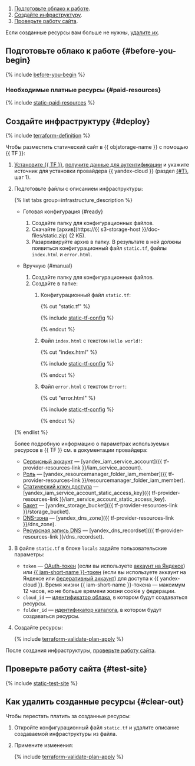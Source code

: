 1. [Подготовьте облако к работе](#before-you-begin).
1. [Создайте инфраструктуру](#deploy).
1. [Проверьте работу сайта](#test-site).

Если созданные ресурсы вам больше не нужны, [удалите их](#clear-out).

## Подготовьте облако к работе {#before-you-begin}

{% include [before-you-begin](../_tutorials_includes/before-you-begin.md) %}

### Необходимые платные ресурсы {#paid-resources}

{% include [static-paid-resources](../_tutorials_includes/static-paid-resources.md) %}

## Создайте инфраструктуру {#deploy}

{% include [terraform-definition](../_tutorials_includes/terraform-definition.md) %}

Чтобы разместить статический сайт в {{ objstorage-name }} с помощью {{ TF }}:
1. [Установите {{ TF }}](../../tutorials/infrastructure-management/terraform-quickstart.md#install-terraform), [получите данные для аутентификации](../../tutorials/infrastructure-management/terraform-quickstart.md#get-credentials) и укажите источник для установки провайдера {{ yandex-cloud }} (раздел [{#T}](../../tutorials/infrastructure-management/terraform-quickstart.md#configure-provider), шаг 1).
1. Подготовьте файлы с описанием инфраструктуры:

   {% list tabs group=infrastructure_description %}

   - Готовая конфигурация {#ready}

     1. Создайте папку для конфигурационных файлов.
     1. Скачайте [архив](https://{{ s3-storage-host }}/doc-files/static.zip) (2 КБ).
     1. Разархивируйте архив в папку. В результате в ней должны появиться конфигурационный файл `static.tf`, файлы `index.html` и `error.html`.

   - Вручную {#manual}

     1. Создайте папку для конфигурационных файлов.
     1. Создайте в папке:
        1. Конфигурационный файл `static.tf`:

           {% cut "static.tf" %}

           {% include [static-tf-config](../../_includes/web/static-tf-config.md) %}

           {% endcut %}

        1. Файл `index.html` с текстом `Hello world!`:

           {% cut "index.html" %}

           {% include [static-tf-config](../../_includes/web/index-html-config.md) %}

           {% endcut %}

        1. Файл `error.html` с текстом `Error!`:

           {% cut "error.html" %}

           {% include [static-tf-config](../../_includes/web/error-html-config.md) %}

           {% endcut %}

   {% endlist %}

   Более подробную информацию о параметрах используемых ресурсов в {{ TF }} см. в документации провайдера:
    * [Сервисный аккаунт](../../iam/concepts/users/service-accounts.md) — [yandex_iam_service_account]({{ tf-provider-resources-link }}/iam_service_account).
    * [Роль](../../iam/concepts/access-control/roles.md) — [yandex_resourcemanager_folder_iam_member]({{ tf-provider-resources-link }}/resourcemanager_folder_iam_member).
    * [Статический ключ доступа](../../iam/concepts/authorization/access-key.md) — [yandex_iam_service_account_static_access_key]({{ tf-provider-resources-link }}/iam_service_account_static_access_key).
    * [Бакет](../../storage/concepts/bucket.md) — [yandex_storage_bucket]({{ tf-provider-resources-link }}/storage_bucket).
    * [DNS-зона](../../dns/concepts/dns-zone.md) — [yandex_dns_zone]({{ tf-provider-resources-link }}/dns_zone).
    * [Ресурсная запись DNS](../../dns/concepts/resource-record.md) — [yandex_dns_recordset]({{ tf-provider-resources-link }}/dns_recordset).

1. В файле `static.tf` в блоке `locals` задайте пользовательские параметры:
   * `token` — [OAuth-токен](../../iam/concepts/authorization/oauth-token.md) (если вы используете [аккаунт на Яндексе](../../iam/concepts/users/accounts.md#passport)) или [{{ iam-short-name }}-токен](../../iam/concepts/authorization/iam-token.md) (если вы используете аккаунт на Яндексе или [федеративный аккаунт](../../iam/concepts/users/accounts.md#saml-federation)) для доступа к {{ yandex-cloud }}. Время жизни {{ iam-short-name }}-токена — максимум 12 часов, но не больше времени жизни cookie у федерации.
   * `cloud_id` — [идентификатор облака](../../resource-manager/operations/cloud/get-id.md), в котором будут создаваться ресурсы.
   * `folder_id` — [идентификатор каталога](../../resource-manager/operations/folder/get-id.md), в котором будут создаваться ресурсы.
1. Создайте ресурсы:

   {% include [terraform-validate-plan-apply](../_tutorials_includes/terraform-validate-plan-apply.md) %}

После создания инфраструктуры, [проверьте работу сайта](#test-site).

## Проверьте работу сайта {#test-site}

{% include [static-test-site](../_tutorials_includes/static-test-site.md) %}

## Как удалить созданные ресурсы {#clear-out}

Чтобы перестать платить за созданные ресурсы:

1. Откройте конфигурационный файл `static.tf` и удалите описание создаваемой инфраструктуры из файла.
1. Примените изменения:

    {% include [terraform-validate-plan-apply](../_tutorials_includes/terraform-validate-plan-apply.md) %}